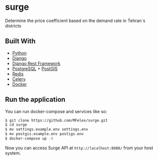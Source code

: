 # surge
Determine the price coefficient based on the demand rate in Tehran`s districts

## Built With
- [Python](https://www.python.org)
- [Django](https://www.djangoproject.com)
- [Django Rest Framework ](https://www.django-rest-framework.org)
- [PostgreSQL](https://www.postgresql.org) + [PostGIS](https://postgis.net)
- [Redis](https://redis.io)
- [Celery](https://docs.celeryproject.org/en/stable/)
- [Docker](https://www.docker.com)

## Run the application
You can run docker-compose and services like so:
```sh
$ git clone https://github.com/MFelex/surge.git
$ cd surge
$ mv settings.example.env settings.env
$ mv postgis.example.env postigs.env
$ docker-compose up -d
```
Now you can access Surge API at ```http://localhost:8080/``` from your host system.
